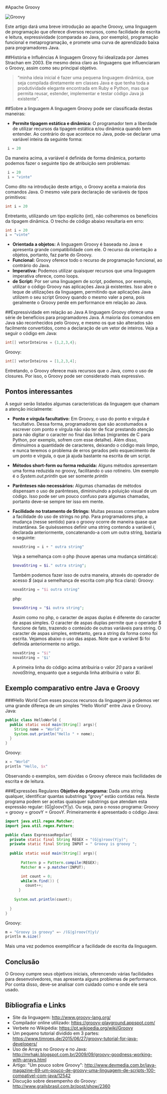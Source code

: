 #Apache Groovy

![Groovy](https://uploaddeimagens.com.br/images/000/585/360/full/groovy.png?1458175765)

Este artigo dará uma breve introdução ao apache Groovy, uma linguagem de programação que oferece diversos recursos, como facilidade de escrita e leitura, expressividade (comparada ao Java, por exemplo), programação funcional e metaprogramação, e promete uma curva de aprendizado baixa para programadores Java.  

##História e Influências
A linguagem Groovy foi idealizada por James Strachan em 2003. Ele mesmo deixa claro as linguagens que influenciaram o Groovy, assim como seu principal objetivo.
>“minha ideia inicial é fazer uma pequena linguagem dinâmica, que seja compilada diretamente em classes Java e que tenha toda a produtividade elegante encontrada em Ruby e Python, mas que permita reusar, estender, implementar e testar código Java já existente”.

##Sobre a linguagem
A linguagem Groovy pode ser classificada destas maneiras:  
* **Permite tipagem estática e dinâmica:** O programador tem a liberdade de utilizar recursos da tipagem estática e/ou dinâmica quando bem entender.
  Ao contrário do que acontece no Java, pode-se declarar uma variável inteira da seguinte forma:  
 ```groovy
  i = 20

  ``` 
  Da maneira acima, a variável é definida de forma dinâmica, portanto podemos fazer o seguinte tipo de atribuição sem problemas:  
 ```groovy
  i = 20
  i = "vinte"
  ``` 
  Como dito na introdução deste artigo, o Groovy aceita a maioria dos comandos Java. O mesmo vale para declaração de variáveis de tipos primitivos:
  ```groovy
  int i = 20
  ``` 
  Entretanto, utilizando um tipo explícito (int), não colheremos os benefícios da tipagem dinâmica. O trecho de código abaixo resultaria em erro:
  ```groovy
  int i = 20
  i = "vinte"
  ```   
* **Orientada a objetos:** A linguagem Groovy é baseada no Java e apresenta grande compatibilidade com ele. O recurso da orientação a objetos, portanto, faz parte do Groovy.
*  **Funcional:** Groovy oferece todo o recurso de programação funcional, ao contrário do Java.
*  **Imperativa:** Podemos utilizar quaisquer recursos que uma linguagem imperativa oferece, como loops.
*  **de Script:** Por ser uma linguagem de script, podemos, por exemplo, utilizar o código Groovy nas aplicações Java já existentes. Isso abre o leque de utilizações da linguagem, permitindo que aplicações Java utilizem o seu script Groovy quando o mesmo valer a pena, pois geralmente o Groovy perde em performance em relação ao Java.

##Expressividade em relação ao Java
A linguagem Groovy oferece uma série de benefícios para programadores Java. A maioria dos comandos em Java são reconhecidos pelo Groovy, e mesmo os que são alterados são facilmente convertidos, como a declaração de um vetor de inteiros. Veja a seguir o código em Java:  
```java
int[] vetorInteiros = {1,2,3,4};
```  
Groovy:  
```groovy
int[] vetorInteiros = [1,2,3,4];
```  
Entretando, o Groovy oferece mais recursos que o Java, como o uso de closures. Por isso, o Groovy pode ser considerado mais expressivo.


## Pontos interessantes
A seguir serão listados algumas características da linguagem que chamam a atenção inicialmente:
* **Ponto e vírgula facultativo:** Em Groovy, o uso do ponto e vírgula é facultativo. Dessa forma, programadores que são acostumados a escrever com ponto e vírgula não vão ter de ficar prestando atenção para não digitar o caracter no final das linhas (migrantes de C para Python, por exemplo, sofrem com esse detalhe). Além disso, diminuímos a quantidade de caracteres, deixando o código mais limpo, e nunca teremos o problema de erros gerados pelo esquecimento de um ponto e vírgula, o que já ajuda bastante na escrita de um script.
* **Métodos short-form ou forma reduzida:** Alguns métodos apresentam uma forma reduzida no groovy, facilitando o uso rotineiro. Um exemplo é o _System.out.println_ que ser somente _println_
* **Parênteses não necessários:** Algumas chamadas de métodos dispensam o uso de parênteses, dimininuindo a poluição visual de um código. Isso pode ser um pouco confuso para algumas chamadas, portanto deve-se sempre ter isso em mente.

* **Facilidade no tratamento de Strings:** Muitas pessoas comentam sobre a facilidade do uso de strings no php. Para programadores php, a mudança (nesse sentido) para o groovy ocorre de maneira quase que instantânea. Se quiséssemos definir uma string contendo a variável _i_, declarada anteriormente, concatenando-a com um outra string, bastaria o seguinte:   
  ```groovy
  novaString = i + " outra string"
  ```   
  Veja a semelhança com o php (houve apenas uma mudança sintática):  
  ```php
  $novaString = $i." outra string";
  ```   
  Também podemos fazer isso de outra maneira, através do operador de acesso _$_ (aqui a semelhança de escrita com php fica clara):
  Groovy:  
  ```groovy
  novaString = "$i outra string"
  ```  
  php:
  ```php
  $novaString = "$i outra string";
  ```     
  Assim como no php, o caracter de aspas duplas é diferente do caracter de aspas simples. 
  O caracter de aspas duplas permite que o operador $ funcione de fato, trazendo o conteúdo de outras variáveis para string. O caracter de aspas simples, entretanto, gera a string da forma como foi escrita. Vejamos abaixo o uso das aspas. Note que a variável $i foi definida anteriormente no artigo.  
  ```groovy
  novaString = "$i"  
  novaString = '$i' 
  ```   
  A primeira linha do código acima atribuiria o valor _20_ para a variável _novaString_, enquanto que a segunda linha atribuiria o valor _$i_.

## Exemplo comparativo entre Java e Groovy

###Hello World
Com esses poucos recursos da linguagem já podemos ver uma grande difereça de um simples "Hello World" entre Java e Groovy.  
Java: 
```java
public class HelloWorld {
  public static void main(String[] args){   
	String nome = "World"; 
	System.out.println("Hello " + nome);
  }
}  
```  
Groovy: 
```groovy
x = "World"
println "Hello, $x"
```
Observando o exemplos, sem dúvidas o Groovy oferece mais facilidades de escrita e de leitura.

###Expressões Regulares
**Objetivo do programa:** Dada uma string qualquer, identificar quantas substrings “grovy” estão contidas nela. Neste programa podem ser aceitas quaisquer substrings que atendam esta expressão regular: (G|g)oov(Y|y). Ou seja, para o nosso programa: Groovy = groovy = groovY = GroovY. Primeiramente é apresentado o código Java:  
```java
import java.util.regex.Matcher;
import java.util.regex.Pattern;

public class ExpressaoRegular{
  private static final String REGEX = "(G|g)roov(Y|y)";
  private static final String INPUT = " Groovy is groovy ";
  
  public static void main(String[] args){
 	   
       Pattern p = Pattern.compile(REGEX);
       Matcher m = p.matcher(INPUT); 

       int count = 0;
       while(m.find()) {
         count++;
      }
    
    System.out.println(count);
    
  }
}
```  
Groovy:  
```groovy
m = "Groovy is groovy" =~ /(G|g)roov(Y|y)/
println m.size()
```  
Mais uma vez podemos exemplificar a facilidade de escrita da linguagem.

## Conclusão
O Groovy cumpre seus objetivos iniciais, oferencendo várias facilidades para desenvolvedores, mas apresenta alguns problemas de performance. Por conta disso, deve-se analisar com cuidado como e onde ele será usado.

## Bibliografia e Links
* Site da linguagem: http://www.groovy-lang.org/
* Compilador online utilizado: https://groovy-playground.appspot.com/
* Verbete no Wikipédia: https://pt.wikipedia.org/wiki/Groovy
* Um pequeno tutorial dividido em 3 partes: https://www.timroes.de/2015/06/27/groovy-tutorial-for-java-developers/
* Uso de Arrays no Groovy e no Java: http://mrhaki.blogspot.com.br/2009/09/groovy-goodness-working-with-arrays.html
* Artigo: "Um pouco sobre Groovy": http://www.devmedia.com.br/java-magazine-69-um-pouco-de-groovy-uma-linguagem-de-scripts-100-compativel-com-java/12542
* Discução sobre desempenho do Groovy: http://www.grailsbrasil.com.br/post/show/2360

